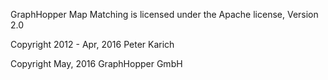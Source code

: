 GraphHopper Map Matching is licensed under the Apache license, Version 2.0

Copyright 2012 - Apr, 2016  Peter Karich

Copyright May, 2016 GraphHopper GmbH
